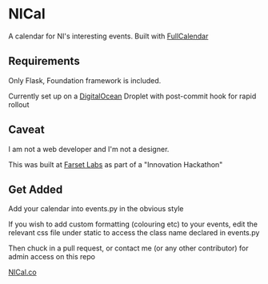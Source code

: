 NICal
==============

A calendar for NI's interesting events. Built with [FullCalendar](http://arshaw.com/fullcalendar)

## Requirements

Only Flask, Foundation framework is included.

Currently set up on a [DigitalOcean](http://digitalocean.com) Droplet with post-commit hook for rapid rollout

## Caveat 

I am not a web developer and I'm not a designer. 

This was built at [Farset Labs](http://farsetlabs.org.uk) as part of a "Innovation Hackathon"

## Get Added

Add your calendar into events.py in the obvious style

If you wish to add custom formatting (colouring etc) to your events, edit the relevant css file under static to access the class name declared in events.py

Then chuck in a pull request, or contact me (or any other contributor) for admin access on this repo

[NICal.co](http://nical.co)
